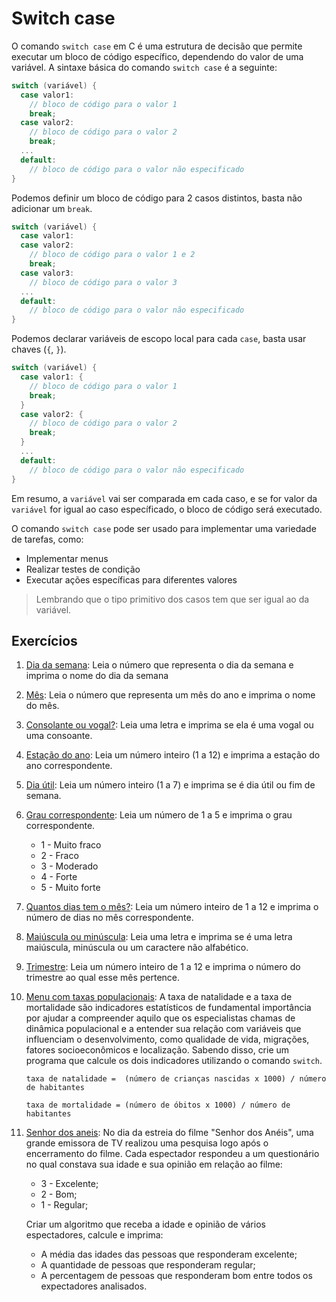 # Switch case

O comando `switch case` em C é uma estrutura de decisão que permite executar um bloco de código específico, dependendo do valor de uma variável. A sintaxe básica do comando `switch case` é a seguinte:

```c
switch (variável) {
  case valor1:
    // bloco de código para o valor 1
    break;
  case valor2:
    // bloco de código para o valor 2
    break;
  ...
  default:
    // bloco de código para o valor não especificado
}
```

Podemos definir um bloco de código para 2 casos distintos, basta não adicionar um `break`.

```c
switch (variável) {
  case valor1:
  case valor2:
    // bloco de código para o valor 1 e 2
    break;
  case valor3:
    // bloco de código para o valor 3
  ...
  default:
    // bloco de código para o valor não especificado
}
```

Podemos declarar variáveis de escopo local para cada `case`, basta usar chaves (`{`, `}`).

```c
switch (variável) {
  case valor1: {
    // bloco de código para o valor 1
    break;
  }
  case valor2: {
    // bloco de código para o valor 2
    break;
  }
  ...
  default:
    // bloco de código para o valor não especificado
}
```

Em resumo, a `variável` vai ser comparada em cada caso, e se for valor da `variável` for igual ao caso específicado, o bloco de código será executado.

O comando `switch case` pode ser usado para implementar uma variedade de tarefas, como:

- Implementar menus
- Realizar testes de condição
- Executar ações específicas para diferentes valores

> Lembrando que o tipo primitivo dos casos tem que ser igual ao da variável.

## Exercícios

1. [Dia da semana](../../02-condicionais/switch_case/01-dia_da_semana.c): Leia o número que representa o dia da semana e imprima o nome do dia da semana

1. [Mês](../../02-condicionais/switch_case/02-mes.c): Leia o número que representa um mês do ano e imprima o nome do mês.

1. [Consolante ou vogal?](../../02-condicionais/switch_case/03-consoante_ou_vogal.c): Leia uma letra e imprima se ela é uma vogal ou uma consoante.

1. [Estação do ano](../../02-condicionais/switch_case/04-estacao.c): Leia um número inteiro (1 a 12) e imprima a estação do ano correspondente.

1. [Dia útil](../../02-condicionais/switch_case/05-dia_util.c): Leia um número inteiro (1 a 7) e imprima se é dia útil ou fim de semana.

1. [Grau correspondente](../../02-condicionais/switch_case/06-grau_correspondente.c): Leia um número de 1 a 5 e imprima o grau correspondente.

   - 1 - Muito fraco
   - 2 - Fraco
   - 3 - Moderado
   - 4 - Forte
   - 5 - Muito forte

1. [Quantos dias tem o mês?](../../02-condicionais/switch_case/07-dias_do_mes.c): Leia um número inteiro de 1 a 12 e imprima o número de dias no mês correspondente.

1. [Maiúscula ou minúscula](../../02-condicionais/switch_case/08-maiuscula_minuscula.c): Leia uma letra e imprima se é uma letra maiúscula, minúscula ou um caractere não alfabético.

1. [Trimestre](../../02-condicionais/switch_case/09-trimestre.c): Leia um número inteiro de 1 a 12 e imprima o número do trimestre ao qual esse mês pertence.

1. [Menu com taxas populacionais](../../02-condicionais/switch_case/10-taxas_populacionais.c): A taxa de natalidade e a taxa de mortalidade são indicadores estatísticos de fundamental importância por ajudar a compreender aquilo que os especialistas chamas de dinâmica populacional e a entender sua relação com variáveis que influenciam o desenvolvimento, como qualidade de vida, migrações, fatores socioeconômicos e localização. Sabendo disso, crie um programa que calcule os dois indicadores utilizando o comando `switch`.

   ```
   taxa de natalidade =  (número de crianças nascidas x 1000) / número de habitantes
   ```

   ```
   taxa de mortalidade = (número de óbitos x 1000) / número de habitantes
   ```

1. [Senhor dos aneis](../../02-condicionais/switch_case/11-senhor_dos_aneis.c): No dia da estreia do filme "Senhor dos Anéis", uma grande emissora de TV realizou uma pesquisa logo após o encerramento do filme. Cada espectador respondeu a um questionário no qual constava sua idade e sua opinião em relação ao filme:

   - 3 - Excelente;
   - 2 - Bom;
   - 1 - Regular;

   Criar um algoritmo que receba a idade e opinião de vários espectadores, calcule e imprima:

   - A média das idades das pessoas que responderam excelente;
   - A quantidade de pessoas que responderam regular;
   - A percentagem de pessoas que responderam bom entre todos os expectadores analisados.